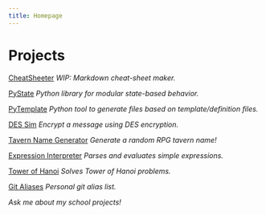 ```yaml
---
title: Homepage
---
```


# Projects

[CheatSheeter](cheatsheeter)
_WIP: Markdown cheat-sheet maker._

[PyState](PyState)
_Python library for modular state-based behavior._

[PyTemplate](PyTemplate)
_Python tool to generate files based on template/definition files._

[DES Sim](des-sim)
_Encrypt a message using DES encryption._

[Tavern Name Generator](TavernNameGen/index.html)
_Generate a random RPG tavern name!_

[Expression Interpreter](https://github.com/JHaller27/ExpressionInterpreter)
_Parses and evaluates simple expressions._

[Tower of Hanoi](https://github.com/JHaller27/TowerOfHanoi-Python)
_Solves Tower of Hanoi problems._

[Git Aliases](https://github.com/JHaller27/git-config)
_Personal git alias list._


_Ask me about my school projects!_
